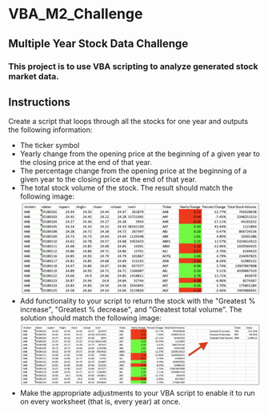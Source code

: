 # VBA_M2_Challenge
## Multiple Year Stock Data Challenge
### This project is to use VBA scripting to analyze generated stock market data.

## Instructions
Create a script that loops through all the stocks for one year and outputs the following information:
- The ticker symbol
- Yearly change from the opening price at the beginning of a given year to the closing price at the end of that year.
- The percentage change from the opening price at the beginning of a given year to the closing price at the end of that year.
- The total stock volume of the stock. The result should match the following image:
![plot](SS1.png)
- Add functionality to your script to return the stock with the "Greatest % increase", "Greatest % decrease", and "Greatest total volume". The solution should match the following image:
![plot](SS2.png)
- Make the appropriate adjustments to your VBA script to enable it to run on every worksheet (that is, every year) at once.
